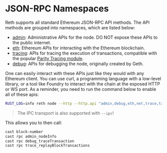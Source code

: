 # JSON-RPC Namespaces

Reth supports all standard Ethereum JSON-RPC API methods. The API methods are grouped into namespaces, which are listed below:
* [admin](./admin.md): Administrative APIs for the node. DO NOT expose these APIs to the public internet.
* [eth](./eth.md): Ethereum APIs for interacting with the Ethereum blockchain.
* [tracing](./tracing.md): APIs for tracing the execution of transactions, compatible with the popular [Parity Tracing module](https://openethereum.github.io/JSONRPC-trace-module).
* [debug](./debug.md): APIs for debugging the node, originally created by Geth.
<!-- TODO: add missing ones -->

One can easily interact with these APIs just like they would with any Ethereum client. You can use curl, a programming language with a low-level library, or a tool like Foundry to interact with the chain at the exposed HTTP or WS port. As a reminder, you need to run the command below to enable all of these apis:

```bash
RUST_LOG=info reth node --http --http.api "admin,debug,eth,net,trace,txpool,web3,rpc"
```

> The IPC transport is also supported with `--ipc`!

This allows you to then call:

```bash
cast block-number
cast rpc admin_nodeInfo
cast rpc debug_traceTransaction
cast rpc trace_replayBlockTransactions
```
